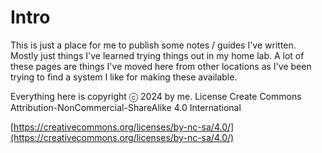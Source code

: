# Intro

This is just a place for me to publish some notes / guides I've written.  Mostly just things I've learned trying things out in my home lab.  A lot of these pages are things I've moved here from other locations as I've been trying to find a system I like for making these available. &#x20;



Everything here is copyright ⓒ 2024 by me.  License Create Commons Attribution-NonCommercial-ShareAlike 4.0 International

[https://creativecommons.org/licenses/by-nc-sa/4.0/](https://creativecommons.org/licenses/by-nc-sa/4.0/)
